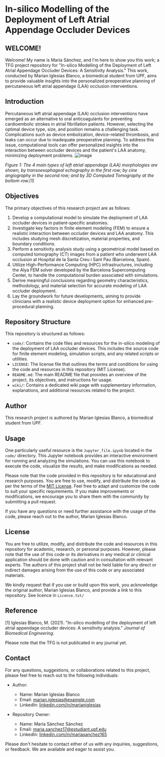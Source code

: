 # In-silico Modelling of the Deployment of Left Atrial Appendage Occluder Devices
## WELCOME!

Welcome! My name is Maria Sánchez, and I'm here to show you this work; a TFG project repository for "In-silico Modelling of the Deployment of Left Atrial Appendage Occluder Devices: A Sensitivity Analysis." This work, conducted by Marian Iglesias Blanco, a biomedical student from UPF, aims to provide valuable insights into the personalized preoperative planning of percutaneous left atrial appendage (LAA) occlusion interventions.

## Introduction

Percutaneous left atrial appendage (LAA) occlusion interventions have emerged as an alternative to oral anticoagulants for preventing cardioembolic strokes in atrial fibrillation patients. However, selecting the optimal device type, size, and position remains a challenging task. Complications such as device embolization, device-related thrombosis, and leaks can occur due to inadequate preoperative planning. To address this issue, computational tools can offer personalized insights into the interaction between occluder devices and the patient's LAA anatomy, minimizing deployment problems.
![image](https://github.com/marias165/Demo_SCP/assets/131679054/7e4cf90b-7429-4f8e-8730-8f6afe06a5fe)

*Figure 1: The 4 main types of left atrial appendage (LAA) morphologies are shown, by transoesophageal echography in the first row; by cine angiography in the second row; and
by 3D Computed Tomography at the bottom row.[1]*



## Objectives

The primary objectives of this research project are as follows:

1. Develop a computational model to simulate the deployment of LAA occluder devices in patient-specific anatomies.
2. Investigate key factors in finite element modeling (FEM) to ensure a realistic interaction between occluder devices and LAA anatomy. This includes studying mesh discretization, material properties, and boundary conditions.
3. Perform a sensitivity analysis study using a geometrical model based on computed tomography (CT) images from a patient who underwent LAA occlusion at Hospital de la Santa Creu i Sant Pau (Barcelona, Spain).
4. Utilize High-Performance Computing (HPC) infrastructures, including the Alya FEM solver developed by the Barcelona Supercomputing Center, to handle the computational burden associated with simulations.
5. Derive meaningful conclusions regarding geometry characteristics, methodology, and material selection for accurate modeling of LAA occluder deployment.
6. Lay the groundwork for future developments, aiming to provide clinicians with a realistic device deployment option for enhanced pre-procedural planning.

## Repository Structure

This repository is structured as follows:

- `code/`: Contains the code files and resources for the in-silico modeling of the deployment of LAA occluder devices. This includes the source code for finite element modeling, simulation scripts, and any related scripts or utilities.
- `LICENSE`: The license file that outlines the terms and conditions for using the code and resources in this repository (MIT License).
- `README.md`: The main README file that provides an overview of the project, its objectives, and instructions for usage.
- `wiki/`: Contains a dedicated wiki page with supplementary information, explanations, and additional resources related to the project.


## Author

This research project is authored by Marian Iglesias Blanco, a biomedical student from UPF. 

## Usage

One particularly useful resource is the `Jupyter_file.ipynb` located in the `code/` directory. This Jupyter notebook provides an interactive environment for running and analyzing the simulations. You can use this notebook to execute the code, visualize the results, and make modifications as needed.

Please note that the code provided in this repository is for educational and research purposes. You are free to use, modify, and distribute the code as per the terms of the [MIT License](LICENSE). Feel free to adapt and customize the code to suit your specific requirements. If you make improvements or modifications, we encourage you to share them with the community by submitting a pull request.

If you have any questions or need further assistance with the usage of the code, please reach out to the author, Marian Iglesias Blanco.

## License

You are free to utilize, modify, and distribute the code and resources in this repository for academic, research, or personal purposes. However, please note that the use of this code or its derivatives in any medical or clinical application should be done with caution and in consultation with relevant experts. The authors of this project shall not be held liable for any direct or indirect damages arising from the use of this code or any associated materials.

We kindly request that if you use or build upon this work, you acknowledge the original author, Marian Iglesias Blanco, and provide a link to this repository. See licence in `Licence.txt/`

## Reference

[1] Iglesias Blanco, M. (2021). "In-silico modelling of the deployment of left atrial appendage occluder devices: A sensitivity analysis." *Journal of Biomedical Engineering*.

Please note that the TFG is not publicated in any journal yet.

## Contact

For any questions, suggestions, or collaborations related to this project, please feel free to reach out to the following individuals:

- Author: 
  - Name: Marian Iglesias Blanco
  - Email: [marian.iglesias@example.com](mailto:marian.iglesias@example.com)
  - LinkedIn: [linkedin.com/in/marianiglesias](https://www.linkedin.com/in/marianiglesias)

- Repository Owner: 
  - Name: Maria Sánchez Sánchez
  - Email: [maria.sanchez17@estudiant.upf.edu](mailto:maria.sanchez17@estudiant.upf.edu)
  - LinkedIn: [linkedin.com/in/mariasanchez165](https://www.linkedin.com/in/mariasanchez165)

Please don't hesitate to contact either of us with any inquiries, suggestions, or feedback. We are available and eager to assist you. 
